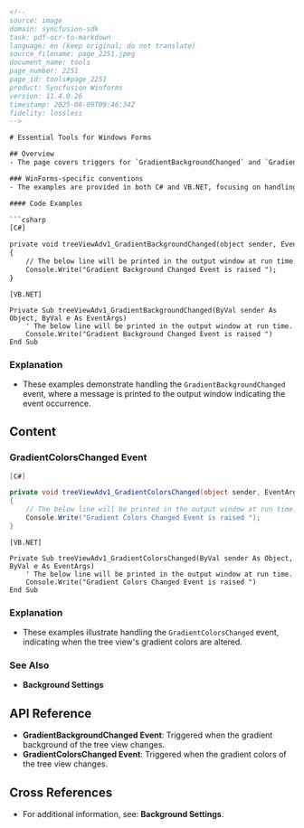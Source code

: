 ```html
<!-- 
source: image
domain: syncfusion-sdk
task: pdf-ocr-to-markdown
language: en (keep original; do not translate)
source_filename: page_2251.jpeg
document_name: tools
page_number: 2251
page_id: tools#page_2251
product: Syncfusion Winforms
version: 11.4.0.26
timestamp: 2025-08-09T09:46:34Z
fidelity: lossless
-->

# Essential Tools for Windows Forms

## Overview
- The page covers triggers for `GradientBackgroundChanged` and `GradientColorsChanged` events, detailing how they function in `treeViewAdv1`.

### WinForms-specific conventions
- The examples are provided in both C# and VB.NET, focusing on handling events when the background or gradient colors of a tree view control change.

#### Code Examples

```csharp
[C#]

private void treeViewAdv1_GradientBackgroundChanged(object sender, EventArgs e)
{
    // The below line will be printed in the output window at run time.
    Console.Write("Gradient Background Changed Event is raised ");
}
```

```vb.net
[VB.NET]

Private Sub treeViewAdv1_GradientBackgroundChanged(ByVal sender As Object, ByVal e As EventArgs)
    ' The below line will be printed in the output window at run time.
    Console.Write("Gradient Background Changed Event is raised ")
End Sub
```

### Explanation
- These examples demonstrate handling the `GradientBackgroundChanged` event, where a message is printed to the output window indicating the event occurrence.

## Content

### GradientColorsChanged Event

```csharp
[C#]

private void treeViewAdv1_GradientColorsChanged(object sender, EventArgs e)
{
    // The below line will be printed in the output window at run time.
    Console.Write("Gradient Colors Changed Event is raised ");
}
```

```vb.net
[VB.NET]

Private Sub treeViewAdv1_GradientColorsChanged(ByVal sender As Object, ByVal e As EventArgs)
    ' The below line will be printed in the output window at run time.
    Console.Write("Gradient Colors Changed Event is raised ")
End Sub
```

### Explanation
- These examples illustrate handling the `GradientColorsChanged` event, indicating when the tree view's gradient colors are altered.

### See Also
- **Background Settings**

## API Reference

- **GradientBackgroundChanged Event**: Triggered when the gradient background of the tree view changes.
- **GradientColorsChanged Event**: Triggered when the gradient colors of the tree view changes.

## Cross References

- For additional information, see: **Background Settings**.

<!-- tags: [product, module, control, api, Synfusion, GradientBackgroundChanged, GradientColorsChanged, treeViewAdv1, event handling, winforms, C#, VB.NET, software] keywords: [gradient background, gradient colors, events, tree view, windows forms, programmatic access, output window, Synfusion] -->
```